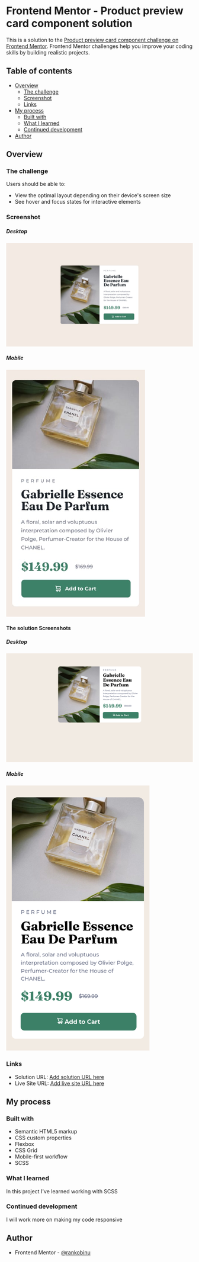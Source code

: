 # Frontend Mentor - Product preview card component solution

This is a solution to the [Product preview card component challenge on Frontend Mentor](https://www.frontendmentor.io/challenges/product-preview-card-component-GO7UmttRfa). Frontend Mentor challenges help you improve your coding skills by building realistic projects. 

## Table of contents

- [Overview](#overview)
  - [The challenge](#the-challenge)
  - [Screenshot](#screenshot)
  - [Links](#links)
- [My process](#my-process)
  - [Built with](#built-with)
  - [What I learned](#what-i-learned)
  - [Continued development](#continued-development)
- [Author](#author)



## Overview

### The challenge

Users should be able to:

- View the optimal layout depending on their device's screen size
- See hover and focus states for interactive elements

### Screenshot

##### Desktop
![Screenshot of the challenge on the Desktop Screen](image.png)
##### Mobile
![Screenshot of the challenge on the Mobile Screen](image-1.png)
#### The solution Screenshots
##### Desktop
![Screenshot of the solution on the Desktop Screen](image-2.png)
##### Mobile
![Screenshot of the solution on the Mobile Screen](image-3.png)



### Links

- Solution URL: [Add solution URL here](https://github.com/rankobinu/product-preview-card-component-main)
- Live Site URL: [Add live site URL here](https://rankobinu.github.io/product-preview-card-component-main/)

## My process

### Built with

- Semantic HTML5 markup
- CSS custom properties
- Flexbox
- CSS Grid
- Mobile-first workflow
- SCSS


### What I learned
In this project I've learned working with SCSS 

### Continued development

I will work more on making my code responsive




## Author


- Frontend Mentor - [@rankobinu](https://www.frontendmentor.io/profile/rankobinu)
